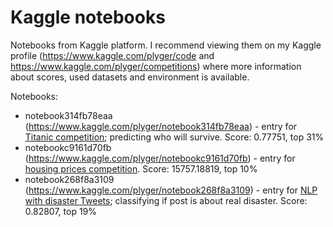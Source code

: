 # Kaggle notebooks

Notebooks from Kaggle platform. I recommend viewing them on my Kaggle profile (https://www.kaggle.com/plyger/code and https://www.kaggle.com/plyger/competitions) where more information about scores, used datasets and environment is available.

Notebooks:
- notebook314fb78eaa (https://www.kaggle.com/plyger/notebook314fb78eaa) - entry for [Titanic competition](https://www.kaggle.com/c/titanic); predicting who will survive. Score: 0.77751, top 31%
- notebookc9161d70fb (https://www.kaggle.com/plyger/notebookc9161d70fb) - entry for [housing prices competition](https://www.kaggle.com/c/home-data-for-ml-course). Score: 15757.18819, top 10%
- notebook268f8a3109 (https://www.kaggle.com/plyger/notebook268f8a3109) - entry for [NLP with disaster Tweets](https://www.kaggle.com/c/nlp-getting-started); classifying if post is about real disaster. Score: 0.82807, top 19%
